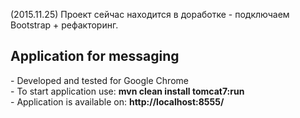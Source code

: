(2015.11.25) Проект сейчас находится в доработке - подключаем Bootstrap + рефакторинг.

<H2>Application for messaging</H2>
- Developed and tested for Google Chrome <br>
- To start application use: <b>mvn clean install tomcat7:run</b><br>
- Application is available on: <b>http://localhost:8555/</b>
